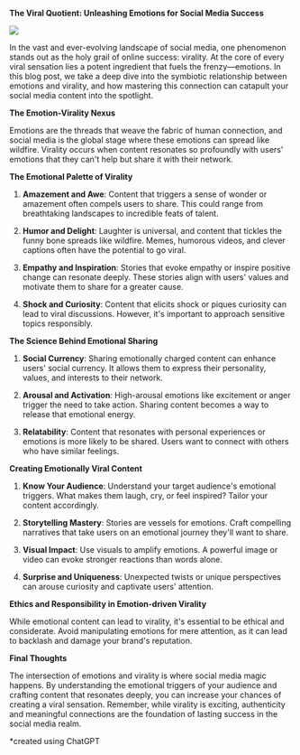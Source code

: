 **The Viral Quotient: Unleashing Emotions for Social Media Success**

![](https://upload.wikimedia.org/wikipedia/commons/0/0f/Pendule2.gif)

In the vast and ever-evolving landscape of social media, one phenomenon stands out as the holy grail of online success: virality. At the core of every viral sensation lies a potent ingredient that fuels the frenzy—emotions. In this blog post, we take a deep dive into the symbiotic relationship between emotions and virality, and how mastering this connection can catapult your social media content into the spotlight.

**The Emotion-Virality Nexus**

Emotions are the threads that weave the fabric of human connection, and social media is the global stage where these emotions can spread like wildfire. Virality occurs when content resonates so profoundly with users' emotions that they can't help but share it with their network.

**The Emotional Palette of Virality**

1. **Amazement and Awe**: Content that triggers a sense of wonder or amazement often compels users to share. This could range from breathtaking landscapes to incredible feats of talent.

2. **Humor and Delight**: Laughter is universal, and content that tickles the funny bone spreads like wildfire. Memes, humorous videos, and clever captions often have the potential to go viral.

3. **Empathy and Inspiration**: Stories that evoke empathy or inspire positive change can resonate deeply. These stories align with users' values and motivate them to share for a greater cause.

4. **Shock and Curiosity**: Content that elicits shock or piques curiosity can lead to viral discussions. However, it's important to approach sensitive topics responsibly.

**The Science Behind Emotional Sharing**

1. **Social Currency**: Sharing emotionally charged content can enhance users' social currency. It allows them to express their personality, values, and interests to their network.

2. **Arousal and Activation**: High-arousal emotions like excitement or anger trigger the need to take action. Sharing content becomes a way to release that emotional energy.

3. **Relatability**: Content that resonates with personal experiences or emotions is more likely to be shared. Users want to connect with others who have similar feelings.

**Creating Emotionally Viral Content**

1. **Know Your Audience**: Understand your target audience's emotional triggers. What makes them laugh, cry, or feel inspired? Tailor your content accordingly.

2. **Storytelling Mastery**: Stories are vessels for emotions. Craft compelling narratives that take users on an emotional journey they'll want to share.

3. **Visual Impact**: Use visuals to amplify emotions. A powerful image or video can evoke stronger reactions than words alone.

4. **Surprise and Uniqueness**: Unexpected twists or unique perspectives can arouse curiosity and captivate users' attention.

**Ethics and Responsibility in Emotion-driven Virality**

While emotional content can lead to virality, it's essential to be ethical and considerate. Avoid manipulating emotions for mere attention, as it can lead to backlash and damage your brand's reputation.

**Final Thoughts**

The intersection of emotions and virality is where social media magic happens. By understanding the emotional triggers of your audience and crafting content that resonates deeply, you can increase your chances of creating a viral sensation. Remember, while virality is exciting, authenticity and meaningful connections are the foundation of lasting success in the social media realm.

*created using ChatGPT

